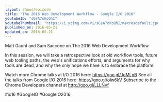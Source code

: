 ```yaml
---
layout: shows/episode
title: "The 2016 Web Development Workflow - Google I/O 2016"
youtubeID: "sGsA7oKoQhI"
youtubeThumbnail: "https://i.ytimg.com/vi/sGsA7oKoQhI/maxresdefault.jpg"
published_on: 2016-05-21
updated_on: 2016-05-21
---
```


Matt Gaunt and Sam Saccone on The 2016 Web Development Workflow

In this session, we will take a retrospective look at old workflow tools, future web tooling paths, the web's unifications efforts, and arguments for why tools are dead, and why the only hope we have is to embrace the platform.

Watch more Chrome talks at I/O 2016 here: https://goo.gl/JoMLpB 
See all the talks from Google I/O 2016 here: https://goo.gl/olw6kV
Subscribe to the Chrome Developers channel at http://goo.gl/LLLNvf 

#io16 #GoogleIO #GoogleIO2016
